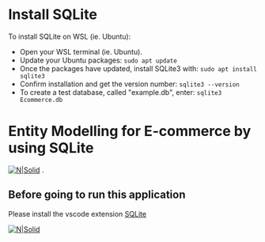 # Install SQLite

To install SQLite on WSL (ie. Ubuntu):

- Open your WSL terminal (ie. Ubuntu).
- Update your Ubuntu packages: `sudo apt update `
- Once the packages have updated, install SQLite3 with: `sudo apt install sqlite3`
- Confirm installation and get the version number: `sqlite3 --version`
- To create a test database, called "example.db", enter: `sqlite3 Ecommerce.db`

# Entity Modelling for E-commerce by using SQLite

[![N|Solid](https://res.cloudinary.com/dxnhvq8pl/image/upload/v1671056496/movie%20app%20mini%20project/image_vrkfsi.png)](https://sqlite.org/foreignkeys.html)
.

## Before going to run this application

Please install the vscode extension [SQLite](https://marketplace.visualstudio.com/items?itemName=alexcvzz.vscode-sqlite)

[![N|Solid](https://res.cloudinary.com/dxnhvq8pl/image/upload/v1671057280/movie%20app%20mini%20project/image_1_ek7i7p.png)]()
